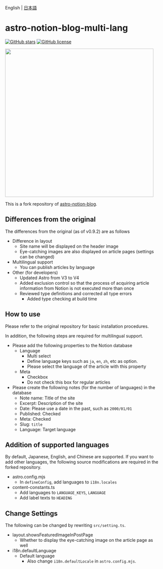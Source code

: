 English | [日本語](README.ja.md)

# astro-notion-blog-multi-lang

[![GitHub stars](https://img.shields.io/github/stars/oika/astro-notion-blog-multi-lang)](https://github.com/oika/astro-notion-blog-multi-lang/stargazers)
[![GitHub license](https://img.shields.io/github/license/oika/astro-notion-blog-multi-lang)](https://github.com/oika/astro-notion-blog-multi-lang/blob/main/LICENSE)

<img src="https://user-images.githubusercontent.com/1063435/213838069-c9654c32-ec9b-4e82-a3b5-2acbd665b16a.png" width="480">

This is a fork repository of [astro-notion-blog](https://github.com/otoyo/astro-notion-blog).

## Differences from the original

The differences from the original (as of v0.9.2) are as follows

* Difference in layout
   * Site name will be displayed on the header image
   * Eye-catching images are also displayed on article pages (settings can be changed)
* Multilingual support
   * You can publish articles by language
* Other (for developers)
   * Updated Astro from V3 to V4
   * Added exclusion control so that the process of acquiring article information from Notion is not executed more than once
   * Reviewed type definitions and corrected all type errors
      * Added type checking at build time

## How to use

Please refer to the original repository for basic installation procedures.

In addition, the following steps are required for multilingual support.

* Please add the following properties to the Notion database
   * Language
      * Multi select
      * Define language keys such as `ja`, `en`, `zh`, etc as option.
      * Please select the language of the article with this property
   * Meta
      * Checkbox
      * Do not check this box for regular articles
* Please create the following notes (for the number of languages) in the database
   * Note name: Title of the site
   * Excerpt: Description of the site
   * Date: Please use a date in the past, such as `2000/01/01`
   * Published: Checked
   * Meta: Checked
   * Slug: `title` 
   * Language: Target language

## Addition of supported languages

By default, Japanese, English, and Chinese are supported.
If you want to add other languages, the following source modifications are required in the forked repository.

* astro.config.mjs
   * In `defineConfig`, add languages to `i18n.locales`
* content-constants.ts
   * Add languages to `LANGUAGE_KEYS`, `LANGUAGE`
   * Add label texts to `HEADING`

## Change Settings

The following can be changed by rewriting `src/setting.ts`.

* layout.showsFeaturedImageInPostPage
   * Whether to display the eye-catching image on the article page as well
* i18n.defaultLanguage
   * Default language
      * Also change `i18n.defaultLocale` in `astro.config.mjs`.